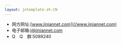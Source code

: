 ```yaml
---
layout: jntemplate-zh-CN
---
```

- 网方网址:[www.jiniannet.com](//www.jiniannet.com)
- 电子邮箱:i@jiniannet.com
- Q　Q　群:5089240

